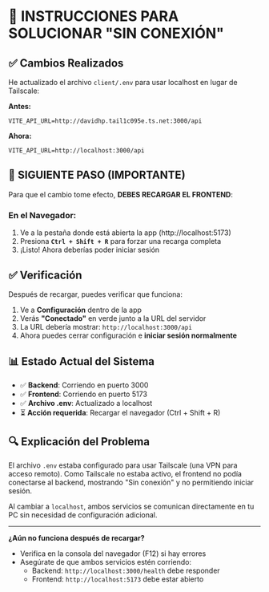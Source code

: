 # 🔧 INSTRUCCIONES PARA SOLUCIONAR "SIN CONEXIÓN"

## ✅ Cambios Realizados

He actualizado el archivo `client/.env` para usar localhost en lugar de Tailscale:

**Antes:**
```
VITE_API_URL=http://davidhp.tail1c095e.ts.net:3000/api
```

**Ahora:**
```
VITE_API_URL=http://localhost:3000/api
```

## 🚀 SIGUIENTE PASO (IMPORTANTE)

Para que el cambio tome efecto, **DEBES RECARGAR EL FRONTEND**:

### En el Navegador:
1. Ve a la pestaña donde está abierta la app (http://localhost:5173)
2. Presiona **`Ctrl + Shift + R`** para forzar una recarga completa
3. ¡Listo! Ahora deberías poder iniciar sesión

## ✅ Verificación

Después de recargar, puedes verificar que funciona:

1. Ve a **Configuración** dentro de la app
2. Verás **"Conectado"** en verde junto a la URL del servidor
3. La URL debería mostrar: `http://localhost:3000/api`
4. Ahora puedes cerrar configuración e **iniciar sesión normalmente**

## 📊 Estado Actual del Sistema

- ✅ **Backend**: Corriendo en puerto 3000
- ✅ **Frontend**: Corriendo en puerto 5173  
- ✅ **Archivo .env**: Actualizado a localhost
- ⏳ **Acción requerida**: Recargar el navegador (Ctrl + Shift + R)

## 🔍 Explicación del Problema

El archivo `.env` estaba configurado para usar Tailscale (una VPN para acceso remoto). Como Tailscale no estaba activo, el frontend no podía conectarse al backend, mostrando "Sin conexión" y no permitiendo iniciar sesión.

Al cambiar a `localhost`, ambos servicios se comunican directamente en tu PC sin necesidad de configuración adicional.

---

**¿Aún no funciona después de recargar?** 
- Verifica en la consola del navegador (F12) si hay errores
- Asegúrate de que ambos servicios estén corriendo:
  - Backend: `http://localhost:3000/health` debe responder
  - Frontend: `http://localhost:5173` debe estar abierto
